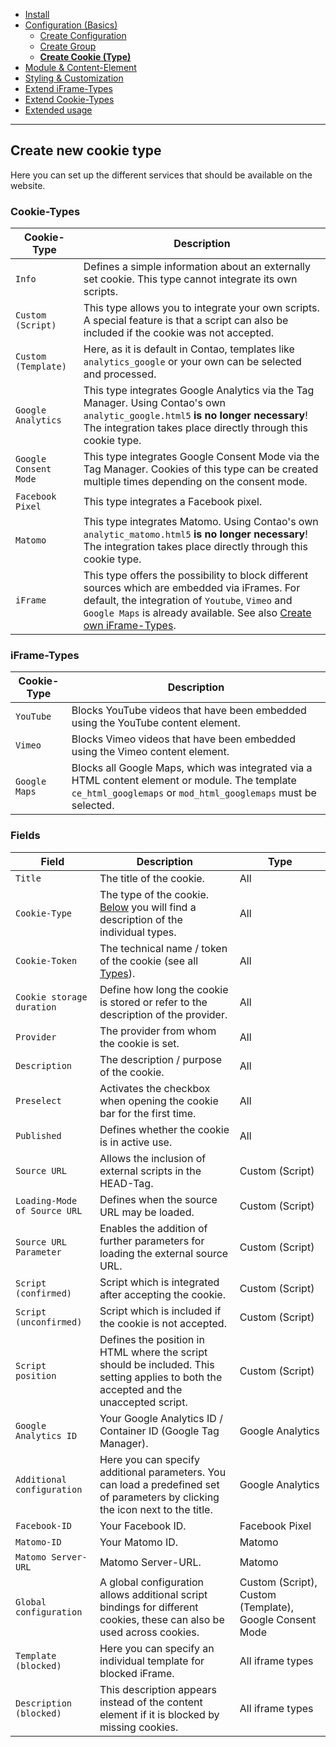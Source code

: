 - [Install](INSTALL.md)
- [Configuration (Basics)](BASICS.md)
    - [Create Configuration](CONFIGURATION.md)
    - [Create Group](GROUP.md)
    - [**Create Cookie (Type)**](COOKIE.md)
- [Module & Content-Element](MOD_CE.md)
- [Styling & Customization](CUSTOMIZATION.md)
- [Extend iFrame-Types](EXTEND_IFRAME.md)
- [Extend Cookie-Types](EXTEND_TYPE.md)
- [Extended usage](EXTENDED_USAGE.md)

---

## Create new cookie type
Here you can set up the different services that should be available on the website.

### Cookie-Types
Cookie-Type | Description
---------- | -----------
`Info` | Defines a simple information about an externally set cookie. This type cannot integrate its own scripts.
`Custom (Script)` | This type allows you to integrate your own scripts. A special feature is that a script can also be included if the cookie was not accepted.
`Custom (Template)` | Here, as it is default in Contao, templates like `analytics_google` or your own can be selected and processed.
`Google Analytics` | This type integrates Google Analytics via the Tag Manager. Using Contao's own `analytic_google.html5` __is no longer necessary__! The integration takes place directly through this cookie type.
`Google Consent Mode` | This type integrates Google Consent Mode via the Tag Manager. Cookies of this type can be created multiple times depending on the consent mode.
`Facebook Pixel` | This type integrates a Facebook pixel.
`Matomo` | This type integrates Matomo. Using Contao's own `analytic_matomo.html5` __is no longer necessary__! The integration takes place directly through this cookie type.
`iFrame` | This type offers the possibility to block different sources which are embedded via iFrames. For default, the integration of `Youtube`, `Vimeo` and `Google Maps` is already available. See also [Create own iFrame-Types](EXTENDING.md#create-own-iframe-types).

### iFrame-Types
Cookie-Type | Description
---------- | -----------
`YouTube` | Blocks YouTube videos that have been embedded using the YouTube content element.
`Vimeo` | Blocks Vimeo videos that have been embedded using the Vimeo content element.
`Google Maps` | Blocks all Google Maps, which was integrated via a HTML content element or module. The template `ce_html_googlemaps` or `mod_html_googlemaps` must be selected.

### Fields
Field | Description | Type
---------- | ----------- | -----------
`Title` | The title of the cookie. | All
`Cookie-Type` | The type of the cookie. [Below](CONFIGURATION.md#types) you will find a description of the individual types. | All
`Cookie-Token` | The technical name / token of the cookie (see all [Types](CONFIGURATION.md#types)). | All
`Cookie storage duration` | Define how long the cookie is stored or refer to the description of the provider. | All
`Provider` | The provider from whom the cookie is set. | All
`Description` | The description / purpose of the cookie. | All
`Preselect` | Activates the checkbox when opening the cookie bar for the first time. | All
`Published` | Defines whether the cookie is in active use. | All
`Source URL` | Allows the inclusion of external scripts in the HEAD-Tag. | Custom (Script)
`Loading-Mode of Source URL` | Defines when the source URL may be loaded. | Custom (Script)
`Source URL Parameter` | Enables the addition of further parameters for loading the external source URL. | Custom (Script)
`Script (confirmed)` | Script which is integrated after accepting the cookie. | Custom (Script)
`Script (unconfirmed)` | Script which is included if the cookie is not accepted. | Custom (Script)
`Script position` | Defines the position in HTML where the script should be included. This setting applies to both the accepted and the unaccepted script. | Custom (Script)
`Google Analytics ID` | Your Google Analytics ID / Container ID (Google Tag Manager). | Google Analytics
`Additional configuration` | Here you can specify additional parameters. You can load a predefined set of parameters by clicking the icon next to the title. | Google Analytics
`Facebook-ID` | Your Facebook ID. | Facebook Pixel
`Matomo-ID` | Your Matomo ID. | Matomo
`Matomo Server-URL` | Matomo Server-URL. | Matomo
`Global configuration` | A global configuration allows additional script bindings for different cookies, these can also be used across cookies. | Custom (Script), Custom (Template), Google Consent Mode
`Template (blocked)` | Here you can specify an individual template for blocked iFrame. | All iframe types
`Description (blocked)` | This description appears instead of the content element if it is blocked by missing cookies. | All iframe types
